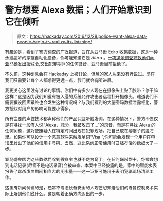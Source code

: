# 警方想要 Alexa 数据；人们开始意识到它在倾听

> 原文：<https://hackaday.com/2016/12/28/police-want-alexa-data-people-begin-to-realize-its-listening/>

有趣的是，看到了警方调查的广泛报道，旨在从亚马逊 Echo 收集数据，这是一种永远监听的家庭自动化设备，你可能知道它是 *Alexa* 。[一项谋杀调查导致他们向亚马逊发出授权令](https://www.theinformation.com/amazon-echo-and-the-hot-tub-murder),交出犯罪期间的任何录音，亚马逊目前拒绝了。

不久前，这种消息会在 Hackaday 上被讨论，但我的家人从来没有听说过。现在我们只需要让每个人都想得更远一点，我们就会有所进展。

我更关心这里没有讨论的事情。你们中有多少人现在在摄像头上贴了胶带？你干嘛这样？这是因为我们知道有被入侵的系统允许攻击者远程打开摄像头。难道我们不需要假设回声最终也会发生这种情况吗？与我们看到的大量密码数据泄露相比，警方授权对用户的影响可能要小得多。

所有主要的声控技术都声称他们的产品只监听触发词。在这种情况下，警方不仅仅是在寻找一段有人说“Alexa，救命，我被攻击了…”的录音，而是在寻找 Alexa 的任何问题，这将使嫌疑人在特定时间出现在犯罪现场。把自己放在黑帽子的脑海里。如果你可以设计一个恶意软件来触发单词“Visa ”,你可能会发现一个用户在电话里给出了他们的信用卡号码。当然，这比系统正常使用时已经存储的数据大了一步。

亚马逊会因为这些数据而收到搜查令也就不足为奇了。在任何谋杀案中，你都会想到电话记录(尽管不是电话录音)会被审查。本案中已经披露的是，家中的智能水表报告了谋杀发生期间相当大的用水量——这一证据可能用于表明犯罪现场清理工作。

这里有新闻价值的是，通常不考虑设备安全的人现在想知道他们的语音控制技术实际上听到他们说什么。这是朝着正确方向迈出的一步。